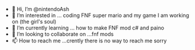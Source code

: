 - 👋 Hi, I’m @nintendoAsh
- 👀 I’m interested in ... coding FNF super mario and my game I am working on (the girl's soul)
- 🌱 I’m currently learning ... how to make FNF mod c# and paino
- 💞️ I’m looking to collaborate on ...fnf mods 
- 📫 How to reach me ...crently there is no way to reach me sorry

<!---
nintendoAsh/nintendoAsh is a ✨ special ✨ repository because its `README.md` (this file) appears on your GitHub profile.
You can click the Preview link to take a look at your changes.
--->
